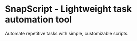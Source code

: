 # SnapScript - Lightweight task automation tool
Automate repetitive tasks with simple, customizable scripts.
